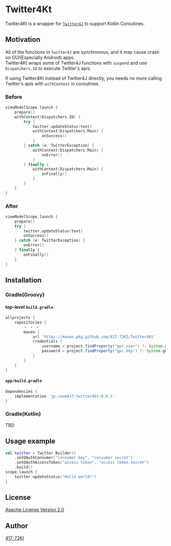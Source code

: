 # Twitter4Kt

Twitter4Kt is a wrapper for [`Twitter4J`](https://github.com/Twitter4J/Twitter4J) to support Kotlin Coroutines.

## Motivation

All of the functions in `Twitter4J` are synchronous, and it may cause crash on GUI(Especially Android) apps.  
Twitter4Kt wraps some of Twitter4J functions with `suspend` and use `Dispatchers.IO` to execute Twitter's apis.

If using Twitter4Kt instead of Twitter4J directly, you needs no more calling Twitter's apis with `withContext` in coroutines.

### Before

```kotlin
viewModelScope.launch {
    prepare()
    withContext(Dispatchers.IO) {
        try {
            twitter.updateStatus(text)
            withContext(Dispatchers.Main) {
                onSuccess()
            }
        } catch (e: TwitterException) {
            withContext(Dispatchers.Main) {
                onError()
            }
        } finally {
            withContext(Dispatchers.Main) {
                onFinally()
            }
        }
    }
}
```

### After

```kotlin
viewModelScope.launch {
    prepare()
    try {
        twitter.updateStatus(text)
        onSuccess()
    } catch (e: TwitterException) {
        onError()
    } finally {
        onFinally()
    }
}
```

## Installation

### Gradle(Groovy)

#### top-level `build.gradle`

```groovy
allprojects {
    repositories {
        ・ ・ ・
        maven {
            url 'https://maven.pkg.github.com/417-72KI/Twitter4Kt'
            credentials {
                username = project.findProperty("gpr.user") ?: System.getenv("GITHUB_USER")
                password = project.findProperty("gpr.key") ?: System.getenv("GITHUB_TOKEN")
            }
        }
    }
}
```

#### `app/build.gradle`

```groovy
dependencies {
    implementation 'jp.room417:twitter4kt:0.0.1'
}
```

### Gradle(Kotlin)

TBD

## Usage example

```kotlin
val twitter = Twitter.Builder()
    .setOAuthConsumer("consumer key", "consumer secret")
    .setOAuthAccessToken("access token", "access token secret")
    .build()
scope.launch {
    twitter.updateStatus("Hello world!")
}
```

## License

[Apache License Version 2.0](https://github.com/417-72KI/Twitter4Kt/blob/master/LICENSE)

## Author

[417-72KI](https://github.com/417-72KI)
